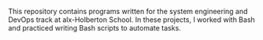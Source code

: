 This repository contains programs written for the system engineering and DevOps track at alx-Holberton School. In these projects, I worked with Bash and practiced writing Bash scripts to automate tasks.

